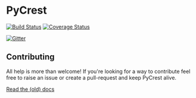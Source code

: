 # PyCrest

[![Build Status](https://travis-ci.org/pycrest/PyCrest.svg?branch=master)](https://travis-ci.org/pycrest/PyCrest)
[![Coverage Status](https://coveralls.io/repos/github/pycrest/PyCrest/badge.svg?branch=master)](https://coveralls.io/github/pycrest/PyCrest?branch=master)

[![Gitter](https://badges.gitter.im/pycrest/PyCrest.svg)](https://gitter.im/pycrest/PyCrest?utm_source=badge&utm_medium=badge&utm_campaign=pr-badge)


## Contributing

All help is more than welcome! If you're looking for a way to contribute feel free to raise an issue or create a pull-request and keep PyCrest alive.

[Read the (old) docs](http://pycrest.readthedocs.org/en/latest/)
